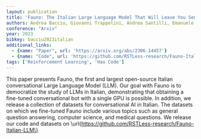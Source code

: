 ```yaml
---
layout: publication
title: 'Fauno: The Italian Large Language Model That Will Leave You Senza Parole!'
authors: Andrea Bacciu, Giovanni Trappolini, Andrea Santilli, Emanuele Rodolà, Fabrizio Silvestri
conference: "Arxiv"
year: 2023
bibkey: bacciu2023italian
additional_links:
  - {name: "Paper", url: 'https://arxiv.org/abs/2306.14457'}
  - {name: "Code", url: 'https://github.com/RSTLess-research/Fauno-Italian-LLM'}
tags: ['Reinforcement Learning', 'Has Code']
---
```

This paper presents Fauno, the first and largest open-source Italian
conversational Large Language Model (LLM). Our goal with Fauno is to
democratize the study of LLMs in Italian, demonstrating that obtaining a
fine-tuned conversational bot with a single GPU is possible. In addition, we
release a collection of datasets for conversational AI in Italian. The datasets
on which we fine-tuned Fauno include various topics such as general question
answering, computer science, and medical questions. We release our code and
datasets on \url\{https://github.com/RSTLess-research/Fauno-Italian-LLM\}
